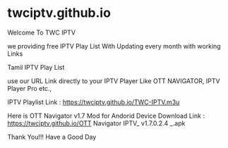 # twciptv.github.io

Welcome To TWC IPTV

we providing free IPTV Play List With Updating every month with working Links


Tamil IPTV Play List

use our URL Link directly to your IPTV Player Like OTT NAVIGATOR, IPTV Player Pro etc.,

IPTV Playlist Link : https://twciptv.github.io/TWC-IPTV.m3u

Here is OTT Navigator v1.7 Mod for Andorid Device Download Link : https://twciptv.github.io/OTT Navigator IPTV_ v1.7.0.2.4 _.apk


Thank You!!! Have a Good Day
